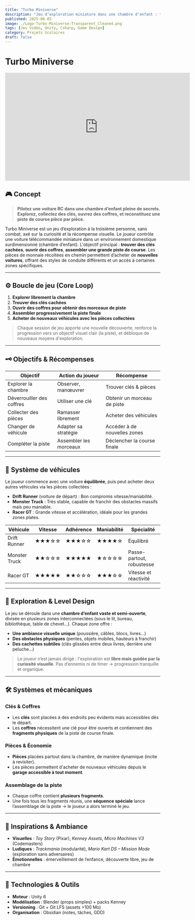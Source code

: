 ```yaml
---
title: "Turbo Miniverse"
description: "Jeu d’exploration miniature dans une chambre d’enfant : trouvez des clés et reconstituez une piste de course !"
published: 2025-06-05
image: ./Logo-Turbo-Miniverse-Transparent_Cleaned.png
tags: [Jeu Vidéo, Unity, Csharp, Game Design]
category: Projets Scolaires
draft: false
---
```


# Turbo Miniverse

<iframe 
width="600" 
height="350" 
src="https://www.youtube-nocookie.com/embed/a6zPc6u_vfQ?si=CMFehosJd5A6fxzX" 
title="Turbo Miniverse" 
frameborder="0" 
allow="accelerometer; autoplay; clipboard-write; encrypted-media; gyroscope; picture-in-picture; web-share" 
referrerpolicy="strict-origin-when-cross-origin" 
allowfullscreen>
</iframe>

## 🎮 Concept

> **Pilotez une voiture RC dans une chambre d’enfant pleine de secrets. Explorez, collectez des clés, ouvrez des coffres, et reconstituez une piste de course pièce par pièce.**

Turbo Miniverse est un jeu d’exploration à la troisième personne, sans combat, axé sur la curiosité et la récompense visuelle. Le joueur contrôle une voiture télécommandée miniature dans un environnement domestique surdimensionné (chambre d’enfant). L'objectif principal : **trouver des clés cachées**, **ouvrir des coffres**, **assembler une grande piste de course**. Les pièces de monnaie récoltées en chemin permettent d’acheter de **nouvelles voitures**, offrant des styles de conduite différents et un accès à certaines zones spécifiques.

---

## ⚙️ Boucle de jeu (Core Loop)

1. **Explorer librement la chambre**
2. **Trouver des clés cachées**
3. **Ouvrir des coffres pour obtenir des morceaux de piste**
4. **Assembler progressivement la piste finale**
5. **Acheter de nouveaux véhicules avec les pièces collectées**

> Chaque session de jeu apporte une nouvelle découverte, renforce la progression vers un objectif visuel clair (la piste), et débloque de nouveaux moyens d'exploration.

---

## 🗝️ Objectifs & Récompenses

| Objectif                  | Action du joueur       | Récompense                   |
| ------------------------- | ---------------------- | ---------------------------- |
| Explorer la chambre       | Observer, manœuvrer    | Trouver clés & pièces        |
| Déverrouiller des coffres | Utiliser une clé       | Obtenir un morceau de piste  |
| Collecter des pièces      | Ramasser librement     | Acheter des véhicules        |
| Changer de véhicule       | Adapter sa stratégie   | Accéder à de nouvelles zones |
| Compléter la piste        | Assembler les morceaux | Déclencher la course finale  |

---

## 🚗 Système de véhicules

Le joueur commence avec une voiture **équilibrée**, puis peut acheter deux autres véhicules via les pièces collectées :

- **Drift Runner** (voiture de départ) : Bon compromis vitesse/maniabilité.
- **Monster Truck** : Très stable, capable de franchir des obstacles massifs mais peu maniable.
- **Racer GT** : Grande vitesse et accélération, idéale pour les grandes zones plates.

| Véhicule      | Vitesse | Adhérence | Maniabilité | Spécialité                |
| ------------- | ------- | --------- | ----------- | ------------------------- |
| Drift Runner  | ★★★☆☆   | ★★★☆☆     | ★★★★☆       | Équilibré                 |
| Monster Truck | ★★☆☆☆   | ★★★★★     | ★☆☆☆☆       | Passe-partout, robustesse |
| Racer GT      | ★★★★★   | ★★☆☆☆     | ★★★☆☆       | Vitesse et réactivité     |

<!-- > Certaines clés ou coffres ne sont accessibles qu’avec un véhicule spécifique (poids, hauteur, contrôle...). -->

---

## 🧭 Exploration & Level Design

Le jeu se déroule dans une **chambre d’enfant vaste et semi-ouverte**, divisée en plusieurs zones interconnectées (sous le lit, bureau, bibliothèque, table de chevet…). Chaque zone offre :

- **Une ambiance visuelle unique** (poussière, câbles, blocs, livres…)
- **Des obstacles physiques** (pentes, objets mobiles, hauteurs à franchir)
- **Des cachettes subtiles** (clés glissées entre deux livres, derrière une peluche…)

> Le joueur n’est jamais dirigé : l'exploration est **libre mais guidée par la curiosité visuelle**. Pas d’ennemis ni de timer → progression tranquille et organique.

---

## 🛠️ Systèmes et mécaniques

### Clés & Coffres

- Les **clés** sont placées à des endroits peu évidents mais accessibles dès le départ.
- Les **coffres** nécessitent une clé pour être ouverts et contiennent des **fragments physiques** de la piste de course finale.

### Pièces & Économie

- **Pièces** placées partout dans la chambre, de manière dynamique (incite à revisiter).
- Les pièces permettent d'acheter de nouveaux véhicules depuis le **garage accessible à tout moment**.

### Assemblage de la piste

- Chaque coffre contient **plusieurs fragments**.
- Une fois tous les fragments réunis, une **séquence spéciale** lance l’assemblage de la piste → le joueur a alors terminé le jeu.

---

## 🎨 Inspirations & Ambiance

- **Visuelles** : _Toy Story_ (Pixar), _Kenney Assets_, _Micro Machines V3_ (Codemasters)
- **Ludiques** : _Trackmania_ (modularité), _Mario Kart DS – Mission Mode_ (exploration sans adversaires)
- **Émotionnelles** : émerveillement de l’enfance, découverte libre, jeu de chambre

---

## 🧰 Technologies & Outils

- **Moteur** : Unity 6
- **Modélisation** : Blender (props simples) + packs Kenney
- **Versioning** : Git + Git LFS (assets >100 Mo)
- **Organisation** : Obsidian (notes, tâches, GDD)
